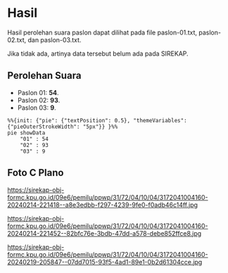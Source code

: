 # Hasil

Hasil perolehan suara paslon dapat dilihat pada file paslon-01.txt, paslon-02.txt, dan paslon-03.txt.

Jika tidak ada, artinya data tersebut belum ada pada SIREKAP.

## Perolehan Suara

 * Paslon 01: **54**.
 * Paslon 02: **93**.
 * Paslon 03: **9**.

```mermaid
%%{init: {"pie": {"textPosition": 0.5}, "themeVariables": {"pieOuterStrokeWidth": "5px"}} }%%
pie showData
    "01" : 54
    "02" : 93
    "03" : 9
```
## Foto C Plano

https://sirekap-obj-formc.kpu.go.id/09e6/pemilu/ppwp/31/72/04/10/04/3172041004160-20240214-221418--a8e3edbb-f297-4239-9fe0-f0adb46c14ff.jpg

https://sirekap-obj-formc.kpu.go.id/09e6/pemilu/ppwp/31/72/04/10/04/3172041004160-20240214-221452--82bfc76e-3bdb-47dd-a578-debe852ffce8.jpg

https://sirekap-obj-formc.kpu.go.id/09e6/pemilu/ppwp/31/72/04/10/04/3172041004160-20240219-205847--07dd7015-93f5-4ad1-89e1-0b2d61304cce.jpg
